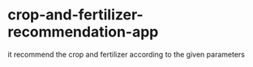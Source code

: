 # crop-and-fertilizer-recommendation-app
it recommend the crop and fertilizer according to the given parameters
